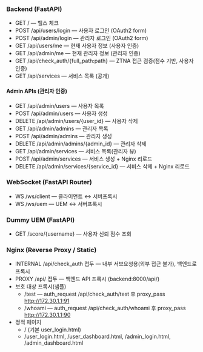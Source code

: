 ### Backend (FastAPI)
  
- GET / — 헬스 체크
- POST /api/users/login — 사용자 로그인 (OAuth2 form)
- POST /api/admin/login — 관리자 로그인 (OAuth2 form)
- GET /api/users/me — 현재 사용자 정보 (사용자 인증)
- GET /api/admin/me — 현재 관리자 정보 (관리자 인증)
- GET /api/check_auth/{full_path:path} — ZTNA 접근 검증(점수 기반, 사용자 인증)
- GET /api/services — 서비스 목록 (공개)

#### Admin APIs (관리자 인증)

- GET /api/admin/users — 사용자 목록
- POST /api/admin/users — 사용자 생성
- DELETE /api/admin/users/{user_id} — 사용자 삭제
- GET /api/admin/admins — 관리자 목록
- POST /api/admin/admins — 관리자 생성
- DELETE /api/admin/admins/{admin_id} — 관리자 삭제
- GET /api/admin/services — 서비스 목록(관리자 뷰)
- POST /api/admin/services — 서비스 생성 + Nginx 리로드
- DELETE /api/admin/services/{service_id} — 서비스 삭제 + Nginx 리로드

### WebSocket (FastAPI Router)

- WS /ws/client — 클라이언트 ↔ 서버프록시
- WS /ws/uem — UEM ↔ 서버프록시

### Dummy UEM (FastAPI)

- GET /score/{username} — 사용자 신뢰 점수 조회

### Nginx (Reverse Proxy / Static)

- INTERNAL /api/check_auth 접두 — 내부 서브요청용(외부 접근 불가), 백엔드로 프록시
- PROXY /api/ 접두 — 백엔드 API 프록시 (backend:8000/api/)
- 보호 대상 프록시(샘플)
    - /test — auth_request /api/check_auth/test 후 proxy_pass http://172.30.1.1:91
    - /whoami — auth_request /api/check_auth/whoami 후 proxy_pass http://172.30.1.1:90
- 정적 페이지
    - / (기본 user_login.html)
    - /user_login.html, /user_dashboard.html, /admin_login.html, /admin_dashboard.html